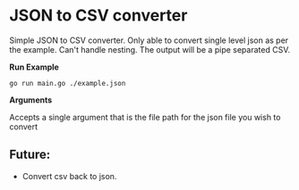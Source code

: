 # JSON to CSV converter

Simple JSON to CSV converter. Only able to convert single level json as per the example. Can't handle nesting. The output will be a pipe separated CSV.

**Run Example**

```
go run main.go ./example.json
```

**Arguments**

Accepts a single argument that is the file path for the json file you wish to convert

## Future:

- Convert csv back to json.